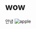 # wow
안녕
![apple](https://www.google.co.kr/url?sa=i&rct=j&q=&esrc=s&source=images&cd=&cad=rja&uact=8&ved=0ahUKEwiaieDl6-3PAhWKmJQKHX3wCzwQjRwIBw&url=https%3A%2F%2Fpixabay.com%2Fen%2Fphotos%2Fapple%2F&psig=AFQjCNHJwZ1YmVB7C4nVXTAvP3EZrf5zBA&ust=1477205934548394)





